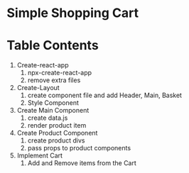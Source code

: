 # Simple Shopping Cart

# Table Contents

1. Create-react-app
   1. npx-create-react-app
   2. remove extra files
2. Create-Layout
   1. create component file and add Header, Main, Basket
   2. Style Component
3. Create Main Component
   1. create data.js
   2. render product item
4. Create Product Component
   1. create product divs
   2. pass props to product components
5. Implement Cart
   1. Add and Remove items from the Cart
